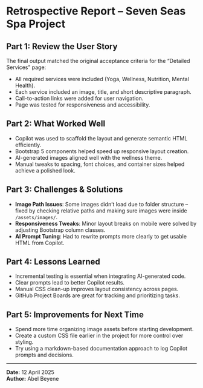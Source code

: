 # Retrospective Report – Seven Seas Spa Project

## Part 1: Review the User Story

The final output matched the original acceptance criteria for the “Detailed Services” page:
- All required services were included (Yoga, Wellness, Nutrition, Mental Health).
- Each service included an image, title, and short descriptive paragraph.
- Call-to-action links were added for user navigation.
- Page was tested for responsiveness and accessibility.

## Part 2: What Worked Well

- Copilot was used to scaffold the layout and generate semantic HTML efficiently.
- Bootstrap 5 components helped speed up responsive layout creation.
- AI-generated images aligned well with the wellness theme.
- Manual tweaks to spacing, font choices, and container sizes helped achieve a polished look.

## Part 3: Challenges & Solutions

- **Image Path Issues**: Some images didn’t load due to folder structure – fixed by checking relative paths and making sure images were inside `/assets/images/`.
- **Responsiveness Tweaks**: Minor layout breaks on mobile were solved by adjusting Bootstrap column classes.
- **AI Prompt Tuning**: Had to rewrite prompts more clearly to get usable HTML from Copilot.

## Part 4: Lessons Learned

- Incremental testing is essential when integrating AI-generated code.
- Clear prompts lead to better Copilot results.
- Manual CSS clean-up improves layout consistency across pages.
- GitHub Project Boards are great for tracking and prioritizing tasks.

## Part 5: Improvements for Next Time

- Spend more time organizing image assets before starting development.
- Create a custom CSS file earlier in the project for more control over styling.
- Try using a markdown-based documentation approach to log Copilot prompts and decisions.

---

**Date:** 12 April 2025  
**Author:** Abel Beyene
